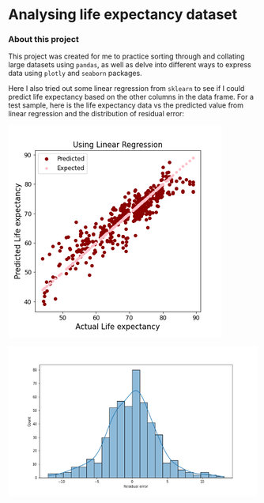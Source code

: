 # Analysing life expectancy dataset

### About this project
This project was created for me to practice sorting through and collating large datasets using `pandas`, as well as delve into different ways to express data using `plotly` and `seaborn` packages. 

Here I also tried out some linear regression from `sklearn` to see if I could predict life expectancy based on the other columns in the data frame.
For a test sample, here is the life expectancy data vs the predicted value from linear regression and the distribution of residual error:

![data vs predicted](predicting_LE.png "raw data vs. predicted from linear regression")

![residual histogram](residuals_LE.png "residuals of life expectancy linear regression")